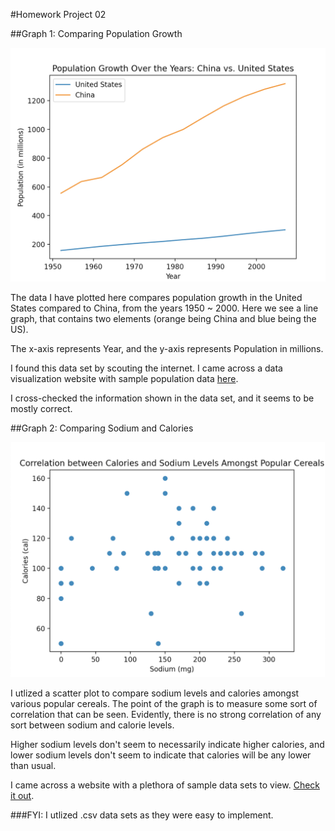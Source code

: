 #Homework Project 02

##Graph 1: Comparing Population Growth

![countries graph](countries.png)

The data I have plotted here compares population growth in the United States compared to China, from the years 1950 ~ 2000. Here we see a line graph, that contains two elements (orange being China and blue being the US). 

The x-axis represents Year, and the y-axis represents Population in millions.

I found this data set by scouting the internet. I came across a data visualization website with sample population data [here](https://www.csdojo.io/data).

I cross-checked the information shown in the data set, and it seems to be mostly correct. 

##Graph 2: Comparing Sodium and Calories


![cereal graph](cereal.png)

I utlized a scatter plot to compare sodium levels and calories amongst various popular cereals. The point of the graph is to measure some sort of correlation that can be seen. Evidently, there is no strong correlation of any sort between sodium and calorie levels. 

Higher sodium levels don't seem to necessarily indicate higher calories, and lower sodium levels don't seem to indicate that calories will be any lower than usual.

I came across a website with a plethora of sample data sets to view. [Check it out](https://perso.telecom-paristech.fr/eagan/class/igr204/datasets).

###FYI:
I utlized .csv data sets as they were easy to implement.

